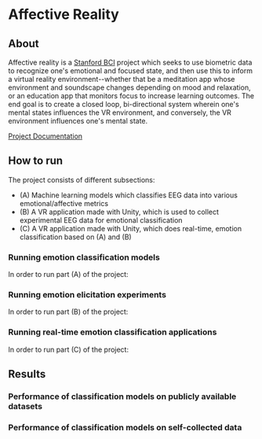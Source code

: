 # Affective Reality

## About
Affective reality is a [Stanford BCI](https://stanfordbci.com) project which seeks to use biometric data to recognize one's emotional and focused state, and then use this to inform a virtual reality environment--whether that be a meditation app whose environment and soundscape changes depending on mood and relaxation, or an education app that monitors focus to increase learning outcomes. The end goal is to create a closed loop, bi-directional system wherein one's mental states influences the VR environment, and conversely, the VR environment influences one's mental state.

[Project Documentation](https://hnguyen25.github.io/affective-reality/)

## How to run
The project consists of different subsections:
- (A) Machine learning models which classifies EEG data into various emotional/affective metrics
- (B) A VR application made with Unity, which is used to collect experimental EEG data for emotional classification
- (C) A VR application made with Unity, which does real-time, emotion classification based on (A) and (B)

### Running emotion classification models
In order to run part (A) of the project:

### Running emotion elicitation experiments
In order to run part (B) of the project:

### Running real-time emotion classification applications
In order to run part (C) of the project:

## Results

### Performance of classification models on publicly available datasets

### Performance of classification models on self-collected data


